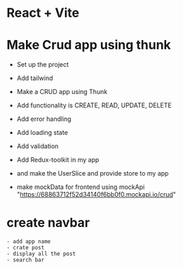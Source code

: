# React + Vite

# Make Crud app using thunk

- Set up the project
- Add tailwind
- Make a CRUD app using Thunk
- Add functionality is CREATE, READ, UPDATE, DELETE
- Add error handling
- Add loading state
- Add validation

- Add Redux-toolkit in my app
- and make the UserSlice and provide store to my app

- make mockData for frontend using mockApi "https://68863712f52d34140f6bb0f0.mockapi.io/crud"

# create navbar

    - add app name
    - crate post
    - display all the post
    - search bar
